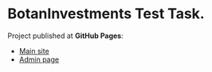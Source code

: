 # BotanInvestments Test Task.

Project published at **GitHub Pages**:

- [Main site](https://varaeff.github.io/BotanInvestments-test-task/)
- [Admin page](https://varaeff.github.io/BotanInvestments-test-task/admin)
